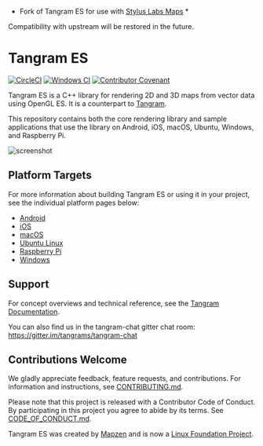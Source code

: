 * Fork of Tangram ES for use with [Stylus Labs Maps](https://www.github.com/styluslabs/maps) *

Compatibility with upstream will be restored in the future.

Tangram ES
==========

[![CircleCI](https://circleci.com/gh/tangrams/tangram-es.svg?style=shield)](https://app.circleci.com/pipelines/github/tangrams/tangram-es)
[![Windows CI](https://github.com/tangrams/tangram-es/actions/workflows/windows.yml/badge.svg)](https://github.com/tangrams/tangram-es/actions/workflows/windows.yml)
[![Contributor Covenant](https://img.shields.io/badge/Contributor%20Covenant-v2.0%20adopted-ff69b4.svg)](CODE_OF_CONDUCT.md)

Tangram ES is a C++ library for rendering 2D and 3D maps from vector data using OpenGL ES. It is a counterpart to [Tangram](https://github.com/tangrams/tangram).

This repository contains both the core rendering library and sample applications that use the library on Android, iOS, macOS, Ubuntu, Windows, and Raspberry Pi.

![screenshot](images/screenshot.png)

## Platform Targets

For more information about building Tangram ES or using it in your project, see the individual platform pages below:

- [Android](platforms/android)
- [iOS](platforms/ios)
- [macOS](platforms/osx)
- [Ubuntu Linux](platforms/linux)
- [Raspberry Pi](platforms/rpi)
- [Windows](platforms/windows)

## Support

For concept overviews and technical reference, see the [Tangram Documentation](https://mapzen.com/documentation/tangram).

You can also find us in the tangram-chat gitter chat room: https://gitter.im/tangrams/tangram-chat

## Contributions Welcome

We gladly appreciate feedback, feature requests, and contributions. For information and instructions, see [CONTRIBUTING.md](CONTRIBUTING.md).

Please note that this project is released with a Contributor Code of Conduct. By participating in this project you agree to abide by its terms. See [CODE_OF_CONDUCT.md](CODE_OF_CONDUCT.md).

Tangram ES was created by [Mapzen](https://www.mapzen.com/) and is now a [Linux Foundation Project](https://www.linuxfoundation.org/press-release/2019/01/mapzen-open-source-data-and-software-for-real-time-mapping-applications-to-become-a-linux-foundation-project/).
